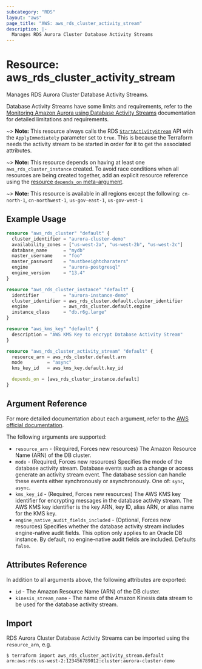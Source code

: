 ```yaml
---
subcategory: "RDS"
layout: "aws"
page_title: "AWS: aws_rds_cluster_activity_stream"
description: |-
  Manages RDS Aurora Cluster Database Activity Streams
---
```


# Resource: aws_rds_cluster_activity_stream

Manages RDS Aurora Cluster Database Activity Streams.

Database Activity Streams have some limits and requirements, refer to the [Monitoring Amazon Aurora using Database Activity Streams][1] documentation for detailed limitations and requirements.

~> **Note:** This resource always calls the RDS [`StartActivityStream`][2] API with the `ApplyImmediately` parameter set to `true`. This is because the Terraform needs the activity stream to be started in order for it to get the associated attributes.

~> **Note:** This resource depends on having at least one `aws_rds_cluster_instance` created. To avoid race conditions when all resources are being created together, add an explicit resource reference using the [resource `depends_on` meta-argument](/docs/configuration/resources.html#depends_on-explicit-resource-dependencies).

~> **Note:** This resource is available in all regions except the following: `cn-north-1`, `cn-northwest-1`, `us-gov-east-1`, `us-gov-west-1`

## Example Usage

```terraform
resource "aws_rds_cluster" "default" {
  cluster_identifier = "aurora-cluster-demo"
  availability_zones = ["us-west-2a", "us-west-2b", "us-west-2c"]
  database_name      = "mydb"
  master_username    = "foo"
  master_password    = "mustbeeightcharaters"
  engine             = "aurora-postgresql"
  engine_version     = "13.4"
}

resource "aws_rds_cluster_instance" "default" {
  identifier         = "aurora-instance-demo"
  cluster_identifier = aws_rds_cluster.default.cluster_identifier
  engine             = aws_rds_cluster.default.engine
  instance_class     = "db.r6g.large"
}

resource "aws_kms_key" "default" {
  description = "AWS KMS Key to encrypt Database Activity Stream"
}

resource "aws_rds_cluster_activity_stream" "default" {
  resource_arn = aws_rds_cluster.default.arn
  mode         = "async"
  kms_key_id   = aws_kms_key.default.key_id

  depends_on = [aws_rds_cluster_instance.default]
}
```


## Argument Reference

For more detailed documentation about each argument, refer to
the [AWS official documentation][3].

The following arguments are supported:

* `resource_arn` - (Required, Forces new resources) The Amazon Resource Name (ARN) of the DB cluster.
* `mode` - (Required, Forces new resources) Specifies the mode of the database activity stream. Database events such as a change or access generate an activity stream event. The database session can handle these events either synchronously or asynchronously. One of: `sync`, `async`.
* `kms_key_id` - (Required, Forces new resources) The AWS KMS key identifier for encrypting messages in the database activity stream. The AWS KMS key identifier is the key ARN, key ID, alias ARN, or alias name for the KMS key.
* `engine_native_audit_fields_included` - (Optional, Forces new resources) Specifies whether the database activity stream includes engine-native audit fields. This option only applies to an Oracle DB instance. By default, no engine-native audit fields are included. Defaults `false`.



## Attributes Reference

In addition to all arguments above, the following attributes are exported:

* `id` - The Amazon Resource Name (ARN) of the DB cluster.
* `kinesis_stream_name` - The name of the Amazon Kinesis data stream to be used for the database activity stream.


## Import

RDS Aurora Cluster Database Activity Streams can be imported using the `resource_arn`, e.g.

```
$ terraform import aws_rds_cluster_activity_stream.default arn:aws:rds:us-west-2:123456789012:cluster:aurora-cluster-demo
```

[1]: https://docs.aws.amazon.com/AmazonRDS/latest/AuroraUserGuide/DBActivityStreams.html
[2]: https://docs.aws.amazon.com/AmazonRDS/latest/APIReference/API_StartActivityStream.html
[3]: https://docs.aws.amazon.com/cli/latest/reference/rds/start-activity-stream.html